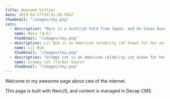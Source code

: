 ```yaml
---
title: Awesome kitties
date: 2019-03-17T19:31:20.591Z
thumbnail: "/images/sky.png"
cats:
  - description: "Maru is a Scottish Fold from Japan, and he loves boxes."
    name: Maru (まる)
    thumbnail: "/images/sky.png"
  - description: Lil Bub is an American celebrity cat known for her unique appearance.
    name: Lil Bub
    thumbnail: "/images/sky.png"
  - description: "Grumpy cat is an American celebrity cat known for her grumpy appearance."
    name: Grumpy cat (Tardar Sauce)
    thumbnail: "/images/sky.png"
---
```


Welcome to my awesome page about cats of the internet.

This page is built with NextJS, and content is managed in Decap CMS

